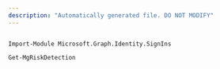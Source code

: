 ```yaml
---
description: "Automatically generated file. DO NOT MODIFY"
---
```


```powershellv1

Import-Module Microsoft.Graph.Identity.SignIns

Get-MgRiskDetection

```